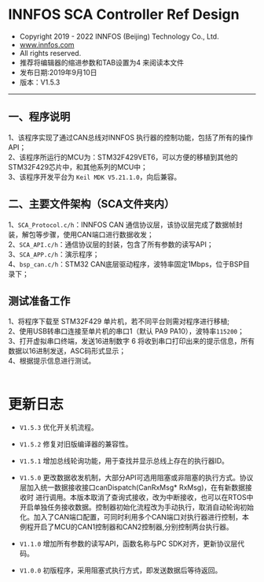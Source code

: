 # INNFOS SCA Controller Ref Design
*  Copyright 2019 - 2022 INNFOS (Beijing) Technology Co., Ltd.
*  www.innfos.com
*  All rights reserved.
*  推荐将编辑器的缩进参数和TAB设置为4 来阅读本文件
*  发布日期:2019年9月10日
*  版本：V1.5.3
---
## 一、程序说明
1、该程序实现了通过CAN总线对INNFOS 执行器的控制功能，包括了所有的操作API；</br>
2、该程序所运行的MCU为：STM32F429VET6，可以方便的移植到其他的STM32F429芯片中，和其他系列的MCU中；</br>
3、该程序开发平台为 `Keil MDK V5.21.1.0`，向后兼容。</br>

## 二、主要文件架构（SCA文件夹内）
1、`SCA_Protocol.c/h`：INNFOS CAN 通信协议层，该协议层完成了数据帧封装，解包等步骤，使用CAN端口进行数据收发；</br>
2、`SCA_API.c/h`：通信协议层的封装，包含了所有参数的读写API；</br>
3、`SCA_APP.c/h`：演示程序；</br>
4、`bsp_can.c/h`：STM32 CAN底层驱动程序，波特率固定1Mbps，位于BSP目录下；</br>

## 测试准备工作
1、将程序下载至 STM32F429 单片机，若不同平台则需对程序进行移植;</br>
2、使用USB转串口连接至单片机的串口1（默认 PA9 PA10），波特率`115200`；</br>
3、打开虚拟串口终端，发送16进制数字 6 将收到串口打印出来的提示信息，所有数据以16进制发送，ASC码形式显示；</br>
4、根据提示信息进行测试。</br>
</br>

#  更新日志
*  `V1.5.3` 优化开关机流程。

*  `V1.5.2` 修复对旧版编译器的兼容性。

*  `V1.5.1` 增加总线轮询功能，用于查找并显示总线上存在的执行器ID。

*  `V1.5.0` 更改数据收发机制，大部分API可选用阻塞或非阻塞的执行方式。协议层加入统一数据接收接口canDispatch(CanRxMsg* RxMsg)，在有新数据接收时
进行调用。本版本取消了查询式接收，改为中断接收，也可以在RTOS中开启单独任务接收数据。控制器初始化流程改为手动执行，取消自动轮询初始化。加入了CAN端口配置，可同时利用多个CAN端口对执行器进行控制，本例程开启了MCU的CAN1控制器和CAN2控制器,分别控制两台执行器。

* `V1.1.0` 增加所有参数的读写API，函数名称与PC SDK对齐，更新协议层代码。

*  `V1.0.0`	初版程序，采用阻塞式执行方式，即发送数据后等待返回。